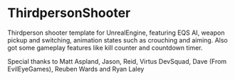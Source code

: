 # ThirdpersonShooter

Thirdperson shooter template for UnrealEngine, featuring EQS AI, weapon pickup and switching, animation states such as crouching and aiming. Also got some gameplay 
features like kill counter and countdown timer.
 

Special thanks to Matt Aspland, Jason, Reid, Virtus DevSquad, Dave (From EvilEyeGames), Reuben Wards and Ryan Laley
